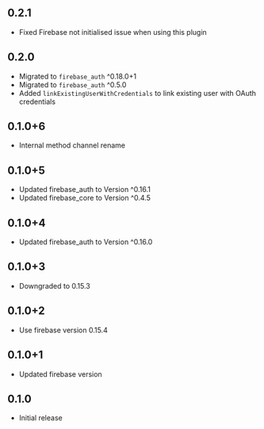 ## 0.2.1
* Fixed Firebase not initialised issue when using this plugin
 
## 0.2.0
* Migrated to `firebase_auth` ^0.18.0+1
* Migrated to `firebase_auth` ^0.5.0
* Added `linkExistingUserWithCredentials` to link existing user with OAuth credentials

## 0.1.0+6
* Internal method channel rename

## 0.1.0+5
* Updated firebase_auth to Version ^0.16.1
* Updated firebase_core to Version ^0.4.5

## 0.1.0+4
* Updated firebase_auth to Version ^0.16.0

## 0.1.0+3
* Downgraded to 0.15.3

## 0.1.0+2
* Use firebase version 0.15.4

## 0.1.0+1
* Updated firebase version

## 0.1.0
* Initial release
